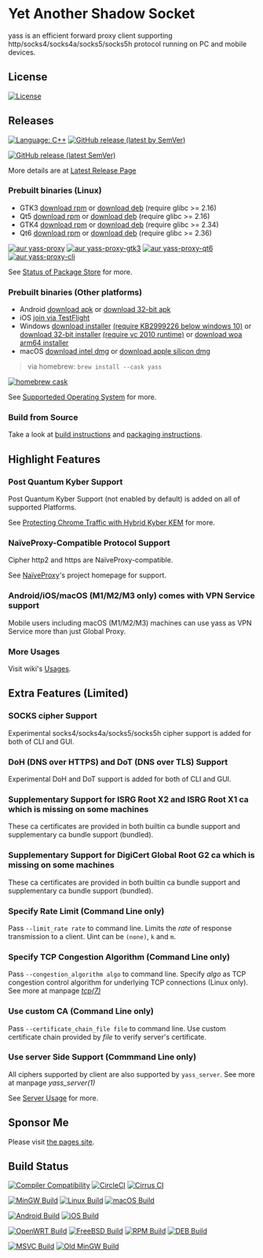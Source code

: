 # Yet Another Shadow Socket

yass is an efficient forward proxy client supporting http/socks4/socks4a/socks5/socks5h protocol running on PC and mobile devices.

## License
[![License](https://img.shields.io/github/license/Chilledheart/yass)][license-link]

## Releases

[![Language: C++](https://img.shields.io/github/languages/top/Chilledheart/yass.svg)](https://github.com/Chilledheart/yass/search?l=cpp)
[![GitHub release (latest by SemVer)](https://img.shields.io/github/downloads/Chilledheart/yass/latest/total)](https://github.com/Chilledheart/yass/releases/latest)

[![GitHub release (latest SemVer)](https://img.shields.io/github/v/release/Chilledheart/yass)](https://github.com/Chilledheart/yass/releases)

More details are at [Latest Release Page](https://github.com/Chilledheart/yass/releases/tag/1.11.2)

### Prebuilt binaries (Linux)
- GTK3 [download rpm](https://github.com/Chilledheart/yass/releases/download/1.11.2/yass-gtk3.el7.x86_64.1.11.2.rpm) or [download deb](https://github.com/Chilledheart/yass/releases/download/1.11.2/yass-gtk3-ubuntu-16.04-xenial_amd64.1.11.2.deb) (require glibc >= 2.16)
- Qt5 [download rpm](https://github.com/Chilledheart/yass/releases/download/1.11.2/yass-qt5.el7.x86_64.1.11.2.rpm) or [download deb](https://github.com/Chilledheart/yass/releases/download/1.11.2/yass-qt5-ubuntu-16.04-xenial_amd64.1.11.2.deb) (require glibc >= 2.16)
- GTK4 [download rpm](https://github.com/Chilledheart/yass/releases/download/1.11.2/yass-gtk4.el9.x86_64.1.11.2.rpm) or [download deb](https://github.com/Chilledheart/yass/releases/download/1.11.2/yass-gtk4-ubuntu-22.04-jammy_amd64.1.11.2.deb) (require glibc >= 2.34)
- Qt6 [download rpm](https://github.com/Chilledheart/yass/releases/download/1.11.2/yass-qt6.fc39.x86_64.1.11.2.rpm) or [download deb](https://github.com/Chilledheart/yass/releases/download/1.11.2/yass-qt6-ubuntu-22.04-jammy_amd64.1.11.2.deb) (require glibc >= 2.36)

[![aur yass-proxy](https://img.shields.io/aur/version/yass-proxy)](https://aur.archlinux.org/packages/yass-proxy)
[![aur yass-proxy-gtk3](https://img.shields.io/aur/version/yass-proxy-gtk3)](https://aur.archlinux.org/packages/yass-proxy-gtk3)
[![aur yass-proxy-qt6](https://img.shields.io/aur/version/yass-proxy-qt6)](https://aur.archlinux.org/packages/yass-proxy-qt6)
[![aur yass-proxy-cli](https://img.shields.io/aur/version/yass-proxy-cli)](https://aur.archlinux.org/packages/yass-proxy-cli)

See [Status of Package Store](https://github.com/Chilledheart/yass/wiki/Status-of-Package-Store) for more.

### Prebuilt binaries (Other platforms)
- Android [download apk](https://github.com/Chilledheart/yass/releases/download/1.11.2/yass-android-release-arm64-1.11.2.apk) or [download 32-bit apk](https://github.com/Chilledheart/yass/releases/download/1.11.2/yass-android-release-arm-1.11.2.apk)
- iOS [join via TestFlight](https://testflight.apple.com/join/6AkiEq09)
- Windows [download installer](https://github.com/Chilledheart/yass/releases/download/1.11.2/yass-mingw-win7-release-x86_64-1.11.2-system-installer.exe) [(require KB2999226 below windows 10)][KB2999226] or [download 32-bit installer](https://github.com/Chilledheart/yass/releases/download/1.11.2/yass-mingw-winxp-release-i686-1.11.2-system-installer.exe) [(require vc 2010 runtime)][vs2010_x86] or [download woa arm64 installer](https://github.com/Chilledheart/yass/releases/download/1.11.2/yass-mingw-release-aarch64-1.11.2-system-installer.exe)
- macOS [download intel dmg](https://github.com/Chilledheart/yass/releases/download/1.11.2/yass-macos-release-x64-1.11.2.dmg) or [download apple silicon dmg](https://github.com/Chilledheart/yass/releases/download/1.11.2/yass-macos-release-arm64-1.11.2.dmg)
> via homebrew: `brew install --cask yass`

[![homebrew cask](https://img.shields.io/homebrew/cask/v/yass)](https://formulae.brew.sh/cask/yass)

See [Supporteded Operating System](https://github.com/Chilledheart/yass/wiki/Supported-Operating-System) for more.

### Build from Source
Take a look at [build instructions](BUILDING.md) and [packaging instructions](PACKAGING.md).

## Highlight Features

### Post Quantum Kyber Support
Post Quantum Kyber Support (not enabled by default) is added on all of supported Platforms.

See [Protecting Chrome Traffic with Hybrid Kyber KEM](https://blog.chromium.org/2023/08/protecting-chrome-traffic-with-hybrid.html) for more.

### NaïveProxy-Compatible Protocol Support
Cipher http2 and https are NaïveProxy-compatible.

See [NaïveProxy](https://github.com/klzgrad/naiveproxy)'s project homepage for support.

### Android/iOS/macOS (M1/M2/M3 only) comes with VPN Service support
Mobile users including macOS (M1/M2/M3) machines can use yass as VPN Service more than just Global Proxy.

### More Usages
Visit wiki's [Usages](https://github.com/Chilledheart/yass/wiki/Usage).

## Extra Features (Limited)

### SOCKS cipher Support
Experimental socks4/socks4a/socks5/socks5h cipher support is added for both of CLI and GUI.

### DoH (DNS over HTTPS) and DoT (DNS over TLS) Support
Experimental DoH and DoT support is added for both of CLI and GUI.

### Supplementary Support for ISRG Root X2 and ISRG Root X1 ca which is missing on some machines
These ca certificates are provided in both builtin ca bundle support and supplementary ca bundle support (bundled).

### Supplementary Support for DigiCert Global Root G2 ca which is missing on some machines
These ca certificates are provided in both builtin ca bundle support and supplementary ca bundle support (bundled).

### Specify Rate Limit (Command Line only)
Pass `--limit_rate rate` to command line.
Limits the _rate_ of response transmission to a client.
Uint can be `(none)`, `k` and `m`.

### Specify TCP Congestion Algorithm (Command Line only)
Pass `--congestion_algorithm algo` to command line.
Specify _algo_ as TCP congestion control algorithm for underlying TCP connections (Linux only).
See more at manpage [_tcp(7)_](https://linux.die.net/man/7/tcp)

### Use custom CA (Command Line only)
Pass `--certificate_chain_file file` to command line.
Use custom certificate chain provided by _file_ to verify server's certificate.

### Use server Side Support (Commmand Line only)
All ciphers supported by client are also supported by `yass_server`.
See more at manpage _yass_server(1)_

See [Server Usage](https://github.com/Chilledheart/yass/wiki/Usage:-server-setup) for more.

## Sponsor Me
Please visit [the pages site](https://letshack.info).

## Build Status

[![Compiler Compatibility](https://github.com/Chilledheart/yass/actions/workflows/compiler.yml/badge.svg)](https://github.com/Chilledheart/yass/actions/workflows/compiler.yml)
[![CircleCI](https://img.shields.io/circleci/build/github/Chilledheart/yass/develop?logo=circleci&&label=Sanitizers%20and%20Ubuntu%20arm)](https://circleci.com/gh/Chilledheart/yass/?branch=develop)
[![Cirrus CI](https://img.shields.io/cirrus/github/Chilledheart/yass/develop?logo=cirrusci&&label=FreeBSD%20and%20macOS)](https://cirrus-ci.com/github/Chilledheart/yass/develop)

[![MinGW Build](https://github.com/Chilledheart/yass/actions/workflows/releases-mingw-new.yml/badge.svg)](https://github.com/Chilledheart/yass/actions/workflows/releases-mingw-new.yml)
[![Linux Build](https://github.com/Chilledheart/yass/actions/workflows/releases-linux-binary.yml/badge.svg)](https://github.com/Chilledheart/yass/actions/workflows/releases-linux-binary.yml)
[![macOS Build](https://github.com/Chilledheart/yass/actions/workflows/releases-macos.yml/badge.svg)](https://github.com/Chilledheart/yass/actions/workflows/releases-macos.yml)

[![Android Build](https://github.com/Chilledheart/yass/actions/workflows/releases-android-binary.yml/badge.svg)](https://github.com/Chilledheart/yass/actions/workflows/releases-android-binary.yml)
[![iOS Build](https://github.com/Chilledheart/yass/actions/workflows/releases-ios.yml/badge.svg)](https://github.com/Chilledheart/yass/actions/workflows/releases-ios.yml)

[![OpenWRT Build](https://github.com/Chilledheart/yass/actions/workflows/releases-openwrt-binary.yml/badge.svg)](https://github.com/Chilledheart/yass/actions/workflows/releases-openwrt-binary.yml)
[![FreeBSD Build](https://github.com/Chilledheart/yass/actions/workflows/releases-freebsd-binary.yml/badge.svg)](https://github.com/Chilledheart/yass/actions/workflows/releases-freebsd-binary.yml)
[![RPM Build](https://github.com/Chilledheart/yass/actions/workflows/releases-rpm.yml/badge.svg)](https://github.com/Chilledheart/yass/actions/workflows/releases-rpm.yml)
[![DEB Build](https://github.com/Chilledheart/yass/actions/workflows/releases-deb.yml/badge.svg)](https://github.com/Chilledheart/yass/actions/workflows/releases-deb.yml)

[![MSVC Build](https://github.com/Chilledheart/yass/actions/workflows/releases-windows.yml/badge.svg)](https://github.com/Chilledheart/yass/actions/workflows/releases-windows.yml)
[![Old MinGW Build](https://github.com/Chilledheart/yass/actions/workflows/releases-mingw.yml/badge.svg)](https://github.com/Chilledheart/yass/actions/workflows/releases-mingw.yml)

[license-link]: LICENSE
[KB2999226]: https://support.microsoft.com/en-us/topic/update-for-universal-c-runtime-in-windows-c0514201-7fe6-95a3-b0a5-287930f3560c
[vs2010_x86]: https://download.microsoft.com/download/1/6/5/165255E7-1014-4D0A-B094-B6A430A6BFFC/vcredist_x86.exe
